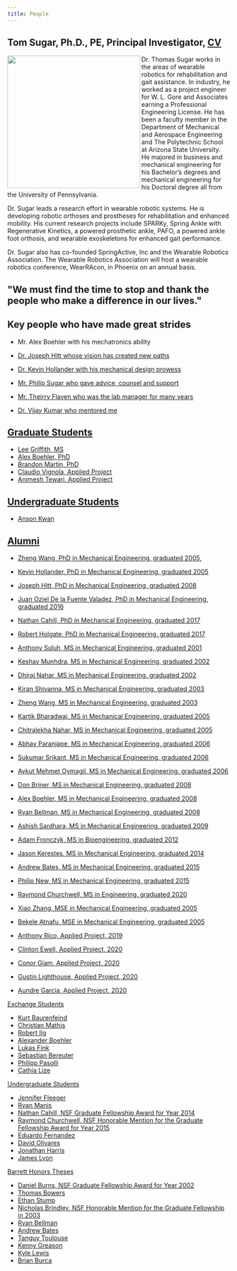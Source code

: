 ```yaml
---
title: People
---
```


## Tom Sugar, Ph.D., PE, Principal Investigator, [CV](cvsugar.pdf)
<div class="row">
<img src="{{ site.base_path }}/assets/images/tom_headshot.jpg" height="300px" align="left">

Dr. Thomas Sugar works in the areas of wearable robotics for rehabilitation and gait assistance. In industry, he worked as a project engineer for W. L. Gore and Associates earning a Professional Engineering License. He has been a faculty member in the Department of Mechanical and Aerospace Engineering and The Polytechnic School at Arizona State University. He majored in business and mechanical engineering for his Bachelor’s degrees and mechanical engineering for his Doctoral degree all from the University of Pennsylvania.

Dr. Sugar leads a research effort in wearable robotic systems. He is developing robotic orthoses and prostheses for rehabilitation and enhanced mobility. His current research projects include SPARKy, Spring Ankle with Regenerative Kinetics, a powered prosthetic ankle, PAFO, a powered ankle foot orthosis, and wearable exoskeletons for enhanced gait performance.

Dr. Sugar also has co-founded SpringActive, Inc and the Wearable Robotics Association. The Wearable Robotics Association will host a wearable robotics conference, WearRAcon, in Phoenix on an annual basis.

##  "We must find the time to stop and thank the people who make a difference in our lives."

## Key people who have made great strides

* Mr. Alex Boehler with his mechatronics ability  <a href="https://www.roboticelements.com/" title="Mechatronics"> 
* Dr. Joseph Hitt whose vision has created new paths
* Dr. Kevin Hollander with his mechanical design prowess
* Mr. Philip Sugar who gave advice, counsel and support
* Mr. Theirry Flaven who was the lab manager for many years

* Dr. Vijay Kumar who mentored me

</div>

## Graduate Students
* Lee Griffith, MS
* Alex Boehler, PhD
* Brandon Martin, PhD
* Claudio Vignola, Applied Project
* Animesh Tewari, Applied Project

## Undergraduate Students
* Anson Kwan

## Alumni

* Zheng Wang, PhD in Mechanical Engineering, graduated 2005,
* Kevin Hollander, PhD in Mechanical Engineering, graduated 2005
* Joseph Hitt, PhD in Mechanical Engineering, graduated 2008
* Juan Oziel De la Fuente Valadez, PhD in Mechanical Engineering, graduated 2016
* Nathan Cahill, PhD in Mechanical Engineering, graduated 2017
* Robert Holgate, PhD in Mechanical Engineering, graduated 2017

* Anthony Suluh, MS in Mechanical Engineering, graduated 2001
* Keshav Munhdra, MS in Mechanical Engineering, graduated 2002
* Dhiraj Nahar, MS in Mechanical Engineering, graduated 2002
* Kiran Shivanna, MS in Mechanical Engineering, graduated 2003
* Zheng Wang, MS in Mechanical Engineering, graduated 2003
* Kartik Bharadwaj, MS in Mechanical Engineering, graduated 2005
* Chitralekha Nahar, MS in Mechanical Engineering, graduated 2005
* Abhay Paranjape, MS in Mechanical Engineering, graduated 2006
* Sukumar Srikant, MS in Mechanical Engineering, graduated 2006
* Aykut Mehmet Oymagil, MS in Mechanical Engineering, graduated 2006
* Don Briner, MS in Mechanical Engineering, graduated 2008
* Alex Boehler, MS in Mechanical Engineering, graduated 2008
* Ryan Bellman, MS in Mechanical Engineering, graduated 2008
* Ashish Sardhara, MS in Mechanical Engineering, graduated 2009
* Adam Fronczyk, MS in Bioengineering, graduated 2012
* Jason Kerestes, MS in Mechanical Engineering, graduated 2014
* Andrew Bates, MS in Mechanical Engineering, graduated 2015
* Philip New, MS in Mechanical Engineering, graduated 2015
* Raymond Churchwell, MS in Engineering, graduated 2020

* Xiao Zhang, MSE in Mechanical Engineering, graduated 2005
* Bekele Atnafu, MSE in Mechanical Engineering, graduated 2005

* Anthony Rico, Applied Project, 2019
* Clinton Ewell, Applied Project, 2020
* Conor Giam, Applied Project, 2020
* Gustin Lighthouse, Applied Project, 2020
* Aundre Garcia, Applied Project, 2020

Exchange Students
* Kurt Baurenfeind
* Christian Mathis
* Robert Ilg
* Alexander Boehler
* Lukas Fink 
* Sebastian Bereuter
* Philipp Pasolli
* Cathia Lize

Undergraduate Students
* Jennifer Fleeger 
* Ryan Manis
* Nathan Cahill, NSF Graduate Fellowship Award for Year 2014
* Raymond Churchwell, NSF Honorable Mention for the Graduate Fellowship Award for Year 2015
* Eduardo Fernandez
* David Olivares
* Jonathan Harris
* James Lyon

Barrett Honors Theses
* Daniel Burns, NSF Graduate Fellowship Award for Year 2002 
* Thomas Bowers 
* Ethan Stump 
* Nicholas Brindley, NSF Honorable Mention for the Graduate Fellowship in 2003
* Ryan Bellman
* Andrew Bates
* Tanguy Toulouse
* Kenny Greason
* Kyle Lewis
* Brian Burca


